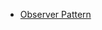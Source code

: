 - [Observer Pattern](https://velog.io/@wonseok/%EC%98%B5%EC%A0%80%EB%B2%84-%ED%8C%A8%ED%84%B4-%EC%A0%95%EB%A6%AC)